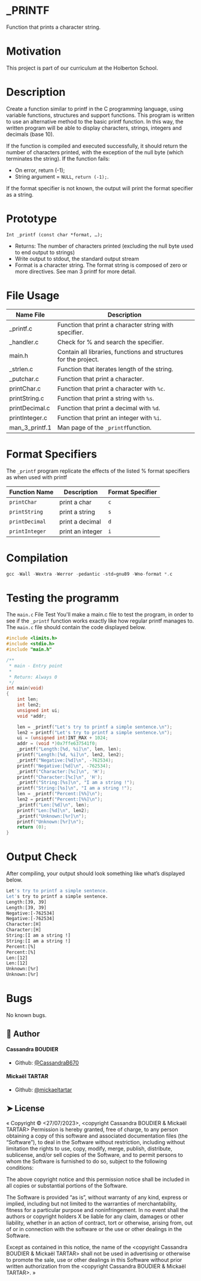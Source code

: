 _PRINTF
====

Function that prints a character string.

# Motivation #

This project is part of our curriculum at the Holberton School.

# Description #

Create a function similar to printf in the C programming language, using variable functions, structures and support functions. This program is written to use an alternative method to the basic printf function. In this way, the written program will be able to display characters, strings, integers and decimals (base 10).

If the function is compiled and executed successfully, it should return the number of characters printed, with the exception of the null byte (which terminates the string).
If the function fails:
- On error, return (-1);
- String argument = `NULL`, `return (-1);`.

If the format specifier is not known, the output will print the format specifier as a string.

# Prototype #
`Int _printf (const char *format, …);`
-	Returns: The number of characters printed (excluding the null byte used to end output to strings)
-	Write output to stdout, the standard output stream
-	Format is a character string. The format string is composed of zero or more directives. See man 3 printf for more detail.

# File Usage #

| Name File | Description | 
| -------- | -------- | 
| _printf.c    |  Function that print a character string with specifier.    | 
| _handler.c    | Check for % and search the specifier.    | 
| main.h    | Contain all libraries, functions and structures for the project.    | 
| _strlen.c    | Function that  iterates length of the string.  | 
| _putchar.c    | Function that print a character.    | 
| printChar.c    | Function that print a character with `%c`.    | 
| printString.c    | Function that print a string with `%s`.    | 
| printDecimal.c    | Function that print a decimal with `%d`.    | 
| printInteger.c    | Function that print an integer with `%i`.    |
| man_3_printf.1    | Man page of the `_printf`function.    | 
       
# Format Specifiers #
The `_printf` program replicate the effects of the listed % format specifiers as when used with printf


| Function Name | Description | Format Specifier |
| -------- | -------- | -------- |
| `printChar`    | print a char    | `c`    |
| `printString`    | print a string    | `s`    |
| `printDecimal`    | print a decimal    | `d`    |
| `printInteger`    | print an integer    | `i`    |

# Compilation #

```c
gcc -Wall -Wextra -Werror -pedantic -std=gnu89 -Wno-format *.c
```

# Testing the programm #

The `main.c` File Test
You'll make a main.c file to test the program, in order to see if the `_printf` function works exactly like how regular printf manages to. The `main.c` file should contain the code displayed below.

```c
#include <limits.h>
#include <stdio.h>
#include "main.h"

/**
 * main - Entry point
 *
 * Return: Always 0
 */
int main(void)
{
    int len;
    int len2;
    unsigned int ui;
    void *addr;

    len = _printf("Let's try to printf a simple sentence.\n");
    len2 = printf("Let's try to printf a simple sentence.\n");
    ui = (unsigned int)INT_MAX + 1024;
    addr = (void *)0x7ffe637541f0;
    _printf("Length:[%d, %i]\n", len, len);
    printf("Length:[%d, %i]\n", len2, len2);
    _printf("Negative:[%d]\n", -762534);
    printf("Negative:[%d]\n", -762534);
    _printf("Character:[%c]\n", 'H');
    printf("Character:[%c]\n", 'H');
    _printf("String:[%s]\n", "I am a string !");
    printf("String:[%s]\n", "I am a string !");
    len = _printf("Percent:[%%]\n");
    len2 = printf("Percent:[%%]\n");
    _printf("Len:[%d]\n", len);
    printf("Len:[%d]\n", len2);
    _printf("Unknown:[%r]\n");
    printf("Unknown:[%r]\n");
    return (0);
}
```

# Output Check #

After compiling, your output should look something like what’s displayed below.

```bash
Let's try to printf a simple sentence.
Let's try to printf a simple sentence.
Length:[39, 39]
Length:[39, 39]
Negative:[-762534]
Negative:[-762534]
Character:[H]
Character:[H]
String:[I am a string !]
String:[I am a string !]
Percent:[%]
Percent:[%]
Len:[12]
Len:[12]
Unknown:[%r]
Unknown:[%r]
```
# Bugs #

No known bugs.

## 🙇 Author
#### Cassandra BOUDIER
- Github: [@CassandraB670](https://github.com/CassandraB670)

#### Mickaël TARTAR
- Github: [@mickaeltartar](https://github.com/mickaeltartar)

## ➤ License
« Copyright © <27/07/2023>, <copyright Cassandra BOUDIER & Mickaël TARTAR>
Permission is hereby granted, free of charge, to any person obtaining a copy of this software and associated documentation files (the “Software”), to deal in the Software without restriction, including without limitation the rights to use, copy, modify, merge, publish, distribute, sublicense, and/or sell copies of the Software, and to permit persons to whom the Software is furnished to do so, subject to the following conditions:

The above copyright notice and this permission notice shall be included in all copies or substantial portions of the Software.

The Software is provided “as is”, without warranty of any kind, express or implied, including but not limited to the warranties of merchantability, fitness for a particular purpose and noninfringement. In no event shall the authors or copyright holders X be liable for any claim, damages or other liability, whether in an action of contract, tort or otherwise, arising from, out of or in connection with the software or the use or other dealings in the Software.

Except as contained in this notice, the name of the <copyright Cassandra BOUDIER & Mickaël TARTAR> shall not be used in advertising or otherwise to promote the sale, use or other dealings in this Software without prior written authorization from the <copyright Cassandra BOUDIER & Mickaël TARTAR>. »
